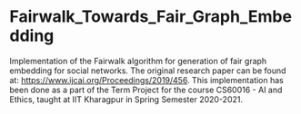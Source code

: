 # Fairwalk_Towards_Fair_Graph_Embedding
Implementation of the Fairwalk algorithm for generation of fair graph embedding for social networks. The original research paper can be found at: https://www.ijcai.org/Proceedings/2019/456. This implementation has been done as a part of the Term Project for the course CS60016 - AI and Ethics, taught at IIT Kharagpur in Spring Semester 2020-2021.
